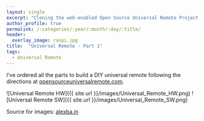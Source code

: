 ```yaml
---
layout: single
excerpt: "Cloning the web-enabled Open Source Universal Remote Project."
author_profile: true
permalink: /:categories/:year/:month/:day/:title/
header:
  overlay_image: raspi.jpg
title:  "Universal Remote - Part 1"
tags:
  - Universal Remote
---
```


I’ve ordered all the parts to build a DIY universal remote following the directions at [opensourceuniversalremote.com].

![Universal Remote HW]({{ site.url }}/images/Universal_Remote_HW.png)
![Universal Remote SW]({{ site.url }}/images/Universal_Remote_SW.png)

Source for images: [alexba.in]

[alexba.in]: http://alexba.in/
[opensourceuniversalremote.com]: http://opensourceuniversalremote.com/
